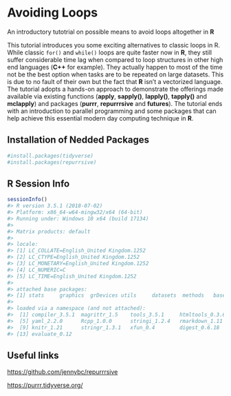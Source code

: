 
# Avoiding Loops

An introductory tutotrial on possible means to avoid loops altogether in
**R**

This tutorial introduces you some exciting alternatives to classic loops
in R. While classic `for()` and `while()` loops are quite faster now in
**R**, they still suffer considerable time lag when compared to loop
structures in other high end languages (**C++** for example). They
actually happen to most of the time not be the best option when tasks
are to be repeated on large datasets. This is due to no fault of their
own but the fact that **R** isn’t a vectorized language. The tutorial
adopts a hands-on approach to demonstrate the offerings made available
via existing functions (**apply**, **sapply()**, **lapply()**,
**tapply()** and **mclapply**) and packages (**purrr**, **repurrrsive**
and **futures**). The tutorial ends with an introduction to parallel
programming and some packages that can help achieve this essential
modern day computing technique in **R**.

## Installation of Nedded Packages

``` r
#install.packages(tidyverse)
#install.packages(repurrsive)
```

## R Session Info

``` r
sessionInfo()
#> R version 3.5.1 (2018-07-02)
#> Platform: x86_64-w64-mingw32/x64 (64-bit)
#> Running under: Windows 10 x64 (build 17134)
#> 
#> Matrix products: default
#> 
#> locale:
#> [1] LC_COLLATE=English_United Kingdom.1252 
#> [2] LC_CTYPE=English_United Kingdom.1252   
#> [3] LC_MONETARY=English_United Kingdom.1252
#> [4] LC_NUMERIC=C                           
#> [5] LC_TIME=English_United Kingdom.1252    
#> 
#> attached base packages:
#> [1] stats     graphics  grDevices utils     datasets  methods   base     
#> 
#> loaded via a namespace (and not attached):
#>  [1] compiler_3.5.1  magrittr_1.5    tools_3.5.1     htmltools_0.3.6
#>  [5] yaml_2.2.0      Rcpp_1.0.0      stringi_1.2.4   rmarkdown_1.11 
#>  [9] knitr_1.21      stringr_1.3.1   xfun_0.4        digest_0.6.18  
#> [13] evaluate_0.12
```

## Useful links

<https://github.com/jennybc/repurrrsive>

<https://purrr.tidyverse.org/>
